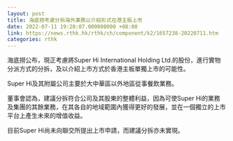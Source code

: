 ```yaml
---
layout: post
title: 海底撈考慮分拆海外業務以介紹形式在港主板上市
date: 2022-07-11 19:20:07.000000000 +08:00
link: https://news.rthk.hk/rthk/ch/component/k2/1657238-20220711.htm
categories: rthk
---
```


海底撈公布，現正考慮將Super Hi International Holding Ltd.的股份，進行實物分派方式的分拆，及以介紹上市方式於香港主板單獨上市的可能性。

Super Hi及其附屬公司主要於大中華區以外地區從事餐飲業務。

董事會認為，建議分拆符合公司及其股東的整體利益，因為可使Super Hi的業務及集團的其餘業務，在其各自的地域範圍內獲得更好的發展，並在一個獨立的上市平台上產生未來的增值收益。

目前Super Hi尚未向聯交所提出上市申請，而建議分拆亦未實現。
